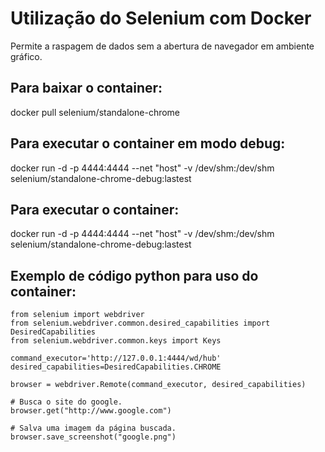 # Utilização do Selenium com Docker

Permite a raspagem de dados sem a abertura de navegador em ambiente gráfico.

## Para baixar o container:
docker pull selenium/standalone-chrome

## Para executar o container em modo debug:
docker run -d -p 4444:4444 --net "host" -v /dev/shm:/dev/shm selenium/standalone-chrome-debug:lastest

## Para executar o container:
docker run -d -p 4444:4444 --net "host" -v /dev/shm:/dev/shm selenium/standalone-chrome-debug:lastest

## Exemplo de código python para uso do container:
~~~~
from selenium import webdriver
from selenium.webdriver.common.desired_capabilities import DesiredCapabilities
from selenium.webdriver.common.keys import Keys

command_executor='http://127.0.0.1:4444/wd/hub'
desired_capabilities=DesiredCapabilities.CHROME

browser = webdriver.Remote(command_executor, desired_capabilities)

# Busca o site do google.
browser.get("http://www.google.com")

# Salva uma imagem da página buscada.
browser.save_screenshot("google.png")
~~~~
